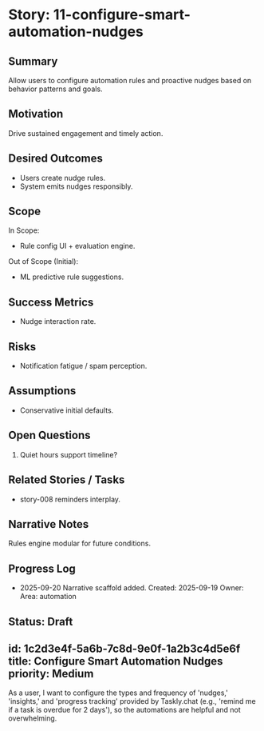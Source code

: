 <!-- Generated/Normalized from template on 2025-09-20 -->
# Story: 11-configure-smart-automation-nudges

## Summary
Allow users to configure automation rules and proactive nudges based on behavior patterns and goals.

## Motivation
Drive sustained engagement and timely action.

## Desired Outcomes
- Users create nudge rules.
- System emits nudges responsibly.

## Scope
In Scope:
- Rule config UI + evaluation engine.

Out of Scope (Initial):
- ML predictive rule suggestions.

## Success Metrics
- Nudge interaction rate.

## Risks
- Notification fatigue / spam perception.

## Assumptions
- Conservative initial defaults.

## Open Questions
1. Quiet hours support timeline?

## Related Stories / Tasks
- story-008 reminders interplay.

## Narrative Notes
Rules engine modular for future conditions.

## Progress Log
- 2025-09-20 Narrative scaffold added.
Created: 2025-09-19
Owner: 
Area: automation

Status: Draft
---
id: 1c2d3e4f-5a6b-7c8d-9e0f-1a2b3c4d5e6f
title: Configure Smart Automation Nudges
priority: Medium
---
As a user, I want to configure the types and frequency of 'nudges,' 'insights,' and 'progress tracking' provided by Taskly.chat (e.g., 'remind me if a task is overdue for 2 days'), so the automations are helpful and not overwhelming.
